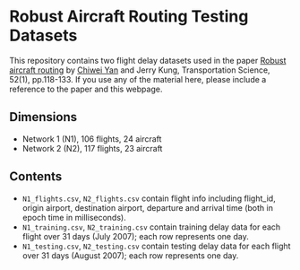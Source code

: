 # Robust Aircraft Routing Testing Datasets
This repository contains two flight delay datasets used in the paper [Robust aircraft routing](https://pubsonline.informs.org/doi/abs/10.1287/trsc.2015.0657) by [Chiwei Yan](web.mit.edu/chiwei/www) and Jerry Kung, Transportation Science, 52(1), pp.118-133. If you use any of the material here, please include a reference to the paper and this webpage.

## Dimensions

 - Network 1 (N1), 106 flights, 24 aircraft
 - Network 2 (N2), 117 flights, 23 aircraft

## Contents

 - `N1_flights.csv`, `N2_flights.csv` contain flight info including flight_id, origin airport, destination airport, departure and arrival time (both in epoch time in milliseconds).
 - `N1_training.csv`, `N2_training.csv` contain training delay data for each flight over 31 days (July 2007); each row represents one day.
 - `N1_testing.csv`, `N2_testing.csv` contain testing delay data for each flight over 31 days (August 2007); each row represents one day.